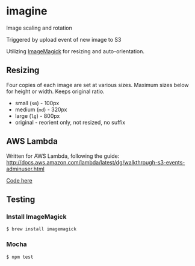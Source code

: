 # imagine
Image scaling and rotation

Triggered by upload event of new image to S3

Utilizing [ImageMagick](https://www.npmjs.com/package/gm) for resizing and auto-orientation.

## Resizing

Four copies of each image are set at various sizes. Maximum sizes below for height or width. Keeps original ratio.
- small (`sm`) - 100px
- medium (`md`) - 320px
- large (`lg`) - 800px
- original - reorient only, not resized, no suffix


## AWS Lambda
Written for AWS Lambda, following the guide: http://docs.aws.amazon.com/lambda/latest/dg/walkthrough-s3-events-adminuser.html

[Code here](http://docs.aws.amazon.com/lambda/latest/dg/walkthrough-s3-events-adminuser-create-test-function-create-function.html)

## Testing

### Install ImageMagick

```
$ brew install imagemagick
```

### Mocha

```
$ npm test
```
